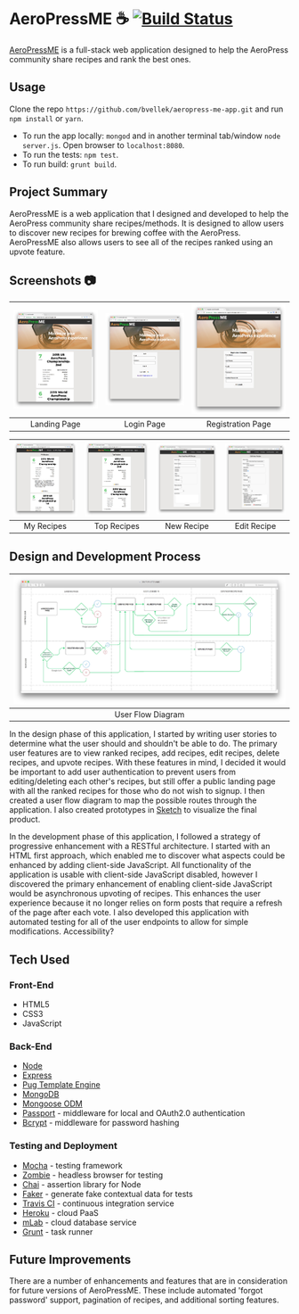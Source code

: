 # AeroPressME ☕️ [![Build Status](https://travis-ci.org/bvellek/aeropress-me-app.svg?branch=master)](https://travis-ci.org/bvellek/aeropress-me-app)

[AeroPressME](https://aeropress-me-app.herokuapp.com) is a full-stack web application designed to help the AeroPress community share recipes and rank the best ones.


## Usage

Clone the repo `https://github.com/bvellek/aeropress-me-app.git` and run `npm install` or `yarn`.

- To run the app locally: `mongod` and in another terminal tab/window `node server.js`. Open browser to `localhost:8080`.
- To run the tests: `npm test`.
- To run build: `grunt build`.


## Project Summary

AeroPressME is a web application that I designed and developed to help the AeroPress community share recipes/methods. It is designed to allow users to discover new recipes for brewing coffee with the AeroPress. AeroPressME also allows users to see all of the recipes ranked using an upvote feature.

## Screenshots 📷

| <img alt="Landing Page" src="https://github.com/bvellek/aeropress-me-app/blob/master/public/img/design/screen-desk-landing.jpg?raw=true" width="350"> | <img alt="Login Page" src="https://github.com/bvellek/aeropress-me-app/blob/master/public/img/design/screen-desk-login.jpg?raw=true" width="350"> | <img alt="Registration Page" src="https://github.com/bvellek/aeropress-me-app/blob/master/public/img/design/screen-desk-registration.jpg?raw=true" width="350"> |
|:---:|:---:|:---:|
| Landing Page | Login Page | Registration Page |


| <img alt="My Recipes Page" src="https://github.com/bvellek/aeropress-me-app/blob/master/public/img/design/screen-desk-myrecipes.jpg?raw=true" width="350"> | <img alt="All Recipes Page" src="https://github.com/bvellek/aeropress-me-app/blob/master/public/img/design/screen-desk-allrecipes.jpg?raw=true" width="350"> | <img alt="New Recipe Page" src="https://github.com/bvellek/aeropress-me-app/blob/master/public/img/design/screen-desk-newrecipe.jpg?raw=true" width="350"> | <img alt="Edit Recipe Page" src="https://github.com/bvellek/aeropress-me-app/blob/master/public/img/design/screen-desk-edit.jpg?raw=true" width="350"> |
|:---:|:---:|:---:|:---:|
| My Recipes | Top Recipes | New Recipe | Edit Recipe |


## Design and Development Process

| ![User Flow Diagram](https://github.com/bvellek/aeropress-me-app/blob/master/public/img/design/UserFlow.jpg?raw=true) |
|:---:|
| User Flow Diagram |

In the design phase of this application, I started by writing user stories to determine what the user should and shouldn't be able to do. The primary user features are to view ranked recipes, add recipes, edit recipes, delete recipes, and upvote recipes. With these features in mind, I decided it would be important to add user authentication to prevent users from editing/deleting each other's recipes, but still offer a public landing page with all the ranked recipes for those who do not wish to signup. I then created a user flow diagram to map the possible routes through the application. I also created prototypes in [Sketch](https://www.sketchapp.com/) to visualize the final product.

In the development phase of this application, I followed a strategy of progressive enhancement with a RESTful architecture. I started with an HTML first approach, which enabled me to discover what aspects could be enhanced by adding client-side JavaScript. All functionality of the application is usable with client-side JavaScript disabled, however I discovered the primary enhancement of enabling client-side JavaScript would be asynchronous upvoting of recipes. This enhances the user experience because it no longer relies on form posts that require a refresh of the page after each vote. I also developed this application with automated testing for all of the user endpoints to allow for simple modifications.
Accessibility?


## Tech Used

### Front-End

 - HTML5
 - CSS3
 - JavaScript

### Back-End

 - [Node](https://nodejs.org)
 - [Express](https://expressjs.com/)
 - [Pug Template Engine](https://pugjs.org)
 - [MongoDB](https://www.mongodb.com/)
 - [Mongoose ODM](http://mongoosejs.com/)
 - [Passport](http://passportjs.org/) - middleware for local and OAuth2.0 authentication
 - [Bcrypt](https://www.npmjs.com/package/bcrypt) - middleware for password hashing

### Testing and Deployment
 - [Mocha](https://mochajs.org/) - testing framework
 - [Zombie](http://zombie.js.org/) - headless browser for testing
 - [Chai](http://chaijs.com/) - assertion library for Node
 - [Faker](https://www.npmjs.com/package/Faker) - generate fake contextual data for tests
 - [Travis CI](https://travis-ci.org/) - continuous integration service
 - [Heroku](https://www.heroku.com/) - cloud PaaS
 - [mLab](https://mlab.com/) - cloud database service
 - [Grunt](http://gruntjs.com/) - task runner


## Future Improvements
There are a number of enhancements and features that are in consideration for future versions of AeroPressME. These include automated 'forgot password' support, pagination of recipes, and additional sorting features.
